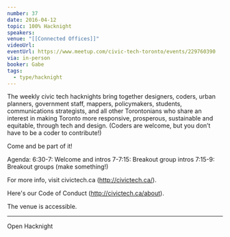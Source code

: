 ```yaml
---
number: 37
date: 2016-04-12
topic: 100% Hacknight
speakers: 
venue: "[[Connected Offices]]"
videoUrl: 
eventUrl: https://www.meetup.com/civic-tech-toronto/events/229760390
via: in-person
booker: Gabe
tags:
  - type/hacknight
---
```

The weekly civic tech hacknights bring together designers, coders, urban planners, government staff, mappers, policymakers, students, communications strategists, and all other Torontonians who share an interest in making Toronto more responsive, prosperous, sustainable and equitable, through tech and design. (Coders are welcome, but you don’t have to be a coder to contribute!)

Come and be part of it!

Agenda:
6:30-7: Welcome and intros
7-7:15: Breakout group intros
7:15-9: Breakout groups (make something!)

For more info, visit civictech.ca (http://civictech.ca/).

Here's our Code of Conduct (http://civictech.ca/about).

The venue is accessible.


---

Open Hacknight
